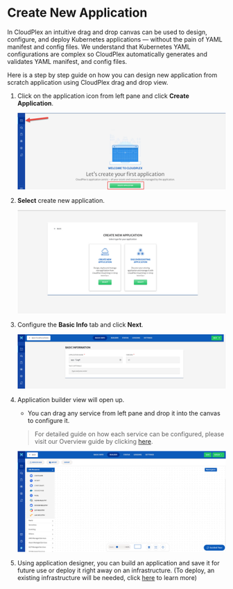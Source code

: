 # Create New Application

In CloudPlex an intuitive drag and drop canvas can be used to design, configure, and deploy Kubernetes applications — without the pain of YAML manifest and config files. We understand that Kubernetes YAML configurations are complex so CloudPlex automatically generates and validates YAML manifest, and config files. 

Here is a step by step guide on how you can design new application from scratch application using CloudPlex drag and drop view. 

1. Click on the application icon from left pane and click **Create Application**.

   ![1](imgs/1.jpg)

2. **Select** create new application.

   ![2](imgs/2.jpg)

3. Configure the **Basic Info** tab and click **Next**.

   ![3](imgs/3.jpg)

4. Application builder view will open up.

   - You can drag any service from left pane and drop it into the canvas to configure it.

   > For detailed guide on how each service can be configured, please visit our Overview guide by clicking [here](pages/user-guide/components/components?id=components). 

   ![4](imgs/4.jpg)

5. Using application designer, you can build an application and save it for future use or deploy it right away on an infrastructure. (To deploy, an existing infrastructure will be needed, click [here](/pages/user-guide/getting-started/how-to-configure-infrastructure/how-to-configure-infrastructure?id=how-to-configure-infrastructure) to learn more)